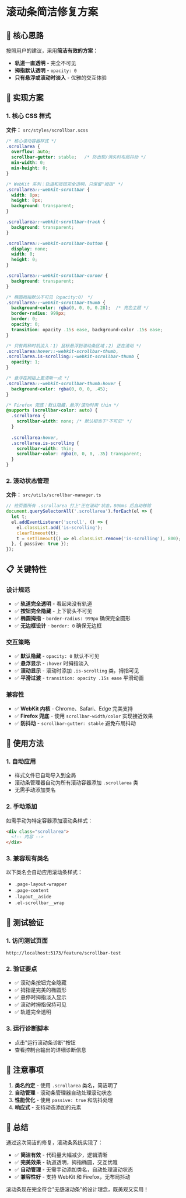 # 滚动条简洁修复方案

## 🎯 核心思路

按照用户的建议，采用**简洁有效的方案**：

- **轨道一直透明** - 完全不可见
- **拇指默认透明** - `opacity: 0`
- **只有悬浮或滚动时淡入** - 优雅的交互体验

## 🔧 实现方案

### 1. 核心 CSS 样式

**文件：** `src/styles/scrollbar.scss`

```scss
/* 核心滚动容器样式 */
.scrollarea {
  overflow: auto;
  scrollbar-gutter: stable;   /* 防出现/消失时布局抖动 */
  min-width: 0; 
  min-height: 0;
}

/* WebKit 系列：轨道和按钮完全透明，只保留"拇指" */
.scrollarea::-webkit-scrollbar {
  width: 8px; 
  height: 8px; 
  background: transparent;
}

.scrollarea::-webkit-scrollbar-track {
  background: transparent;
}

.scrollarea::-webkit-scrollbar-button {
  display: none; 
  width: 0; 
  height: 0;
}

.scrollarea::-webkit-scrollbar-corner {
  background: transparent;
}

/* 椭圆拇指默认不可见（opacity:0） */
.scrollarea::-webkit-scrollbar-thumb {
  background-color: rgba(0, 0, 0, 0.28);  /* 亮色主题 */
  border-radius: 999px;
  border: 0;
  opacity: 0;
  transition: opacity .15s ease, background-color .15s ease;
}

/* 只有两种时机淡入：1) 鼠标悬浮到滚动条区域；2) 正在滚动 */
.scrollarea:hover::-webkit-scrollbar-thumb,
.scrollarea.is-scrolling::-webkit-scrollbar-thumb {
  opacity: 1;
}

/* 悬浮在拇指上更清晰一点 */
.scrollarea::-webkit-scrollbar-thumb:hover {
  background-color: rgba(0, 0, 0, .45);
}

/* Firefox 兜底：默认隐藏，悬浮/滚动时用 thin */
@supports (scrollbar-color: auto) {
  .scrollarea {
    scrollbar-width: none; /* 默认相当于"不可见" */
  }
  
  .scrollarea:hover,
  .scrollarea.is-scrolling {
    scrollbar-width: thin;
    scrollbar-color: rgba(0, 0, 0, .35) transparent;
  }
}
```

### 2. 滚动状态管理

**文件：** `src/utils/scrollbar-manager.ts`

```typescript
// 给页面所有 .scrollarea 打上"正在滚动"状态，800ms 后自动移除
document.querySelectorAll('.scrollarea').forEach(el => {
  let t;
  el.addEventListener('scroll', () => {
    el.classList.add('is-scrolling');
    clearTimeout(t);
    t = setTimeout(() => el.classList.remove('is-scrolling'), 800);
  }, { passive: true });
});
```

## 📋 关键特性

### 设计规范
- ✅ **轨道完全透明** - 看起来没有轨道
- ✅ **按钮完全隐藏** - 上下箭头不可见
- ✅ **椭圆拇指** - `border-radius: 999px` 确保完全圆形
- ✅ **无边框设计** - `border: 0` 确保无边框

### 交互策略
- ✅ **默认隐藏** - `opacity: 0` 默认不可见
- ✅ **悬浮显示** - `:hover` 时拇指淡入
- ✅ **滚动显示** - 滚动时添加 `.is-scrolling` 类，拇指可见
- ✅ **平滑过渡** - `transition: opacity .15s ease` 平滑动画

### 兼容性
- ✅ **WebKit 内核** - Chrome、Safari、Edge 完美支持
- ✅ **Firefox 兜底** - 使用 `scrollbar-width/color` 实现接近效果
- ✅ **防抖动** - `scrollbar-gutter: stable` 避免布局抖动

## 🚀 使用方法

### 1. 自动应用
- 样式文件已自动导入到全局
- 滚动条管理器自动为所有滚动容器添加 `.scrollarea` 类
- 无需手动添加类名

### 2. 手动添加
如需手动为特定容器添加滚动条样式：

```html
<div class="scrollarea">
  <!-- 内容 -->
</div>
```

### 3. 兼容现有类名
以下类名会自动应用滚动条样式：
- `.page-layout-wrapper`
- `.page-content`
- `.layout__aside`
- `.el-scrollbar__wrap`

## 🧪 测试验证

### 1. 访问测试页面
```
http://localhost:5173/feature/scrollbar-test
```

### 2. 验证要点
- ✅ 滚动条按钮完全隐藏
- ✅ 拇指是完美的椭圆形
- ✅ 悬停时拇指淡入显示
- ✅ 滚动时拇指保持可见
- ✅ 轨道完全透明

### 3. 运行诊断脚本
- 点击"运行滚动条诊断"按钮
- 查看控制台输出的详细诊断信息

## 📝 注意事项

1. **类名约定** - 使用 `.scrollarea` 类名，简洁明了
2. **自动管理** - 滚动条管理器自动处理滚动状态
3. **性能优化** - 使用 `passive: true` 和防抖处理
4. **响应式** - 支持动态添加的元素

## 🎉 总结

通过这次简洁的修复，滚动条系统实现了：

- ✅ **简洁有效** - 代码量大幅减少，逻辑清晰
- ✅ **完美效果** - 轨道透明，拇指椭圆，交互优雅
- ✅ **自动管理** - 无需手动添加类名，自动处理滚动状态
- ✅ **兼容性好** - 支持 WebKit 和 Firefox，无布局抖动

滚动条现在完全符合"无感滚动条"的设计理念，既美观又实用！
